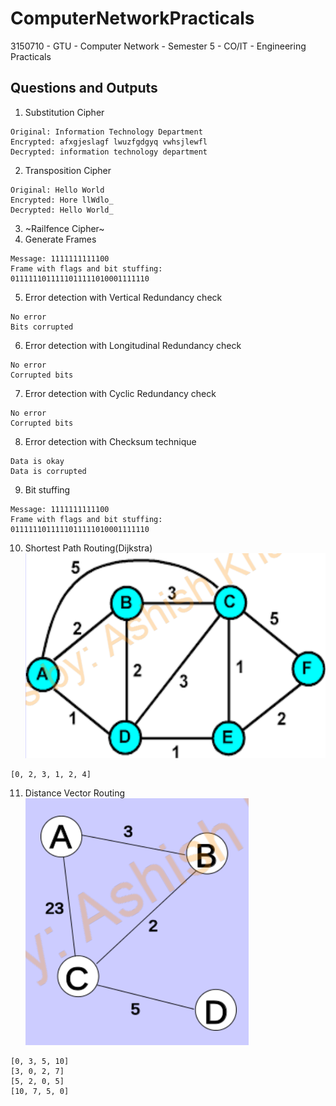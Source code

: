 # ComputerNetworkPracticals
3150710 - GTU - Computer Network - Semester 5 - CO/IT - Engineering Practicals

## Questions and Outputs
1. Substitution Cipher
```
Original: Information Technology Department
Encrypted: afxgjeslagf lwuzfgdgyq vwhsjlewfl
Decrypted: information technology department
```
2. Transposition Cipher
```
Original: Hello World
Encrypted: Hore llWdlo_
Decrypted: Hello World_
```
3. ~Railfence Cipher~
4. Generate Frames
```
Message: 1111111111100
Frame with flags and bit stuffing: 
0111111011111011111010001111110
```
5. Error detection with Vertical Redundancy check
```
No error
Bits corrupted
```
6. Error detection with Longitudinal Redundancy check
```
No error
Corrupted bits
```
7. Error detection with Cyclic Redundancy check
```
No error
Corrupted bits
```
8. Error detection with Checksum technique
```
Data is okay
Data is corrupted
```
9. Bit stuffing
```
Message: 1111111111100
Frame with flags and bit stuffing: 
0111111011111011111010001111110
```
10. Shortest Path Routing(Dijkstra)
![Dijkstra Graph](prac_10.png)
```
[0, 2, 3, 1, 2, 4]
```
11. Distance Vector Routing
![Distance Vector Graph](prac_11.png)
```
[0, 3, 5, 10]
[3, 0, 2, 7]
[5, 2, 0, 5]
[10, 7, 5, 0]
```
